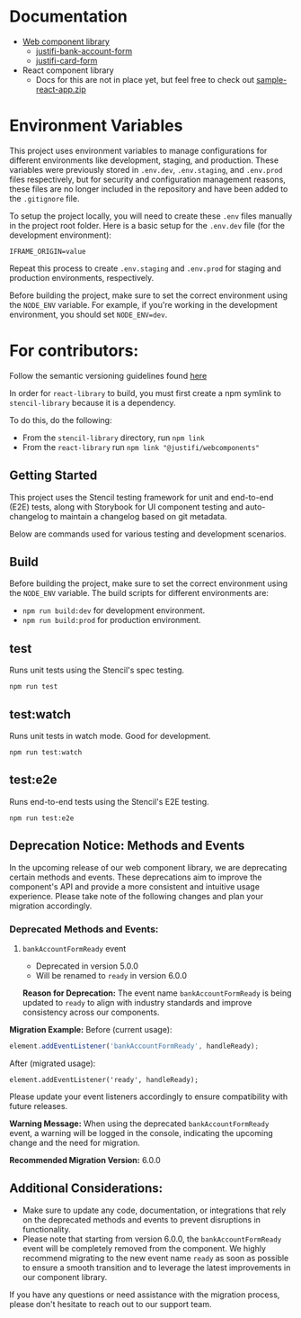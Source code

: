 # Documentation

- [Web component library](https://github.com/justifi-tech/web-component-library/tree/main/stencil-library)
  - [justifi-bank-account-form](https://github.com/justifi-tech/web-component-library/tree/main/stencil-library/src/components/bank-account-form#justifi-bank-account-form)
  - [justifi-card-form](https://github.com/justifi-tech/web-component-library/tree/main/stencil-library/src/components/card-form#justifi-card-form)
- React component library
  - Docs for this are not in place yet, but feel free to check out [sample-react-app.zip](https://github.com/justifi-tech/web-component-library/files/11125233/sample-react-app.zip)

# Environment Variables

This project uses environment variables to manage configurations for different environments like development, staging, and production. These variables were previously stored in `.env.dev`, `.env.staging`, and `.env.prod` files respectively, but for security and configuration management reasons, these files are no longer included in the repository and have been added to the `.gitignore` file.

To setup the project locally, you will need to create these `.env` files manually in the project root folder. Here is a basic setup for the `.env.dev` file (for the development environment):

`IFRAME_ORIGIN=value`

Repeat this process to create `.env.staging` and `.env.prod` for staging and production environments, respectively.

Before building the project, make sure to set the correct environment using the `NODE_ENV` variable. For example, if you're working in the development environment, you should set `NODE_ENV=dev`.

# For contributors:

Follow the semantic versioning guidelines found [here](https://semver.org/)

In order for `react-library` to build, you must first create a npm symlink to `stencil-library` because it is a dependency.

To do this, do the following:

- From the `stencil-library` directory, run `npm link`
- From the `react-library` run `npm link "@justifi/webcomponents"`

## Getting Started

This project uses the Stencil testing framework for unit and end-to-end (E2E) tests, along with Storybook for UI component testing and auto-changelog to maintain a changelog based on git metadata.

Below are commands used for various testing and development scenarios.

## Build

Before building the project, make sure to set the correct environment using the `NODE_ENV` variable. The build scripts for different environments are:

- `npm run build:dev` for development environment.
- `npm run build:prod` for production environment.

## test

Runs unit tests using the Stencil's spec testing.

`npm run test`

## test:watch

Runs unit tests in watch mode. Good for development.

`npm run test:watch`

## test:e2e

Runs end-to-end tests using the Stencil's E2E testing.

`npm run test:e2e`

## Deprecation Notice: Methods and Events

In the upcoming release of our web component library, we are deprecating certain methods and events. These deprecations aim to improve the component's API and provide a more consistent and intuitive usage experience. Please take note of the following changes and plan your migration accordingly.

### Deprecated Methods and Events:

1. `bankAccountFormReady` event

   - Deprecated in version 5.0.0
   - Will be renamed to `ready` in version 6.0.0

   **Reason for Deprecation:**
   The event name `bankAccountFormReady` is being updated to `ready` to align with industry standards and improve consistency across our components.

**Migration Example:**
Before (current usage):

```javascript
element.addEventListener('bankAccountFormReady', handleReady);
```

After (migrated usage):

```
element.addEventListener('ready', handleReady);
```

Please update your event listeners accordingly to ensure compatibility with future releases.

**Warning Message:** When using the deprecated `bankAccountFormReady` event, a warning will be logged in the console, indicating the upcoming change and the need for migration.

**Recommended Migration Version:** 6.0.0

## Additional Considerations:

- Make sure to update any code, documentation, or integrations that rely on the deprecated methods and events to prevent disruptions in functionality.
- Please note that starting from version 6.0.0, the `bankAccountFormReady` event will be completely removed from the component.
  We highly recommend migrating to the new event name `ready` as soon as possible to ensure a smooth transition and to leverage the latest improvements in our component library.

If you have any questions or need assistance with the migration process, please don't hesitate to reach out to our support team.

